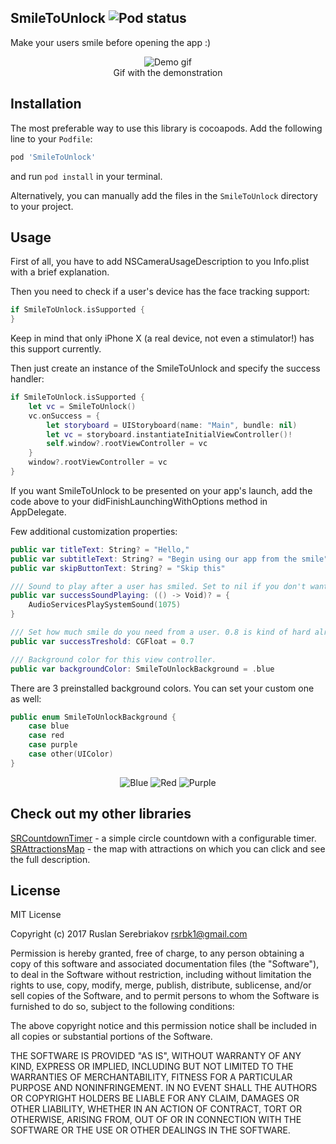 SmileToUnlock ![Pod status](https://cocoapod-badges.herokuapp.com/v/SmileToUnlock/badge.png)
---
Make your users smile before opening the app :)
<p align="center">
  <img src="https://github.com/rsrbk/SmileToUnlock/blob/master/Previews/gif.gif?raw=true" alt="Demo gif"/>
  <br>Gif with the demonstration
</p>

Installation
---
The most preferable way to use this library is cocoapods. Add the following line to your `Podfile`:
```sh
pod 'SmileToUnlock'
```
and run `pod install` in your terminal.

Alternatively, you can manually add the files in the `SmileToUnlock` directory to your project.

Usage
--
First of all, you have to add NSCameraUsageDescription to you Info.plist with a brief explanation.

Then you need to check if a user's device has the face tracking support:
```swift
if SmileToUnlock.isSupported {
}
```
Keep in mind that only iPhone X (a real device, not even a stimulator!) has this support currently.

Then just create an instance of the SmileToUnlock and specify the success handler:
```swift
if SmileToUnlock.isSupported {
    let vc = SmileToUnlock()
    vc.onSuccess = {
        let storyboard = UIStoryboard(name: "Main", bundle: nil)
        let vc = storyboard.instantiateInitialViewController()!
        self.window?.rootViewController = vc
    }
    window?.rootViewController = vc
}
```
If you want SmileToUnlock to be presented on your app's launch, add the code above to your didFinishLaunchingWithOptions method in AppDelegate.

Few additional customization properties:
```swift
public var titleText: String? = "Hello,"
public var subtitleText: String? = "Begin using our app from the smile"
public var skipButtonText: String? = "Skip this"

/// Sound to play after a user has smiled. Set to nil if you don't want a sound to be played.
public var successSoundPlaying: (() -> Void)? = {
    AudioServicesPlaySystemSound(1075)
}

/// Set how much smile do you need from a user. 0.8 is kind of hard already!
public var successTreshold: CGFloat = 0.7

/// Background color for this view controller.
public var backgroundColor: SmileToUnlockBackground = .blue
```
There are 3 preinstalled background colors. You can set your custom one as well:
```swift
public enum SmileToUnlockBackground {
    case blue
    case red
    case purple
    case other(UIColor)
}
```

<p align="center">
    <img src="https://github.com/rsrbk/SmileToUnlock/blob/master/Previews/blue.png?raw=true" alt="Blue"/> <img src="https://github.com/rsrbk/SmileToUnlock/blob/master/Previews/red.png?raw=true" alt="Red"/> <img src="https://github.com/rsrbk/SmileToUnlock/blob/master/Previews/purple.png?raw=true" alt="Purple"/>
</p>

Check out my other libraries
--

[SRCountdownTimer](https://github.com/rsrbk/SRCountdownTimer) - a simple circle countdown with a configurable timer.<br>
[SRAttractionsMap](https://github.com/rsrbk/SRAttractionsMap) - the map with attractions on which you can click and see the full description.

License
--
 MIT License

 Copyright (c) 2017 Ruslan Serebriakov <rsrbk1@gmail.com>

 Permission is hereby granted, free of charge, to any person obtaining a copy
 of this software and associated documentation files (the "Software"), to deal
 in the Software without restriction, including without limitation the rights
 to use, copy, modify, merge, publish, distribute, sublicense, and/or sell
 copies of the Software, and to permit persons to whom the Software is
 furnished to do so, subject to the following conditions:

 The above copyright notice and this permission notice shall be included in all
 copies or substantial portions of the Software.

 THE SOFTWARE IS PROVIDED "AS IS", WITHOUT WARRANTY OF ANY KIND, EXPRESS OR
 IMPLIED, INCLUDING BUT NOT LIMITED TO THE WARRANTIES OF MERCHANTABILITY,
 FITNESS FOR A PARTICULAR PURPOSE AND NONINFRINGEMENT. IN NO EVENT SHALL THE
 AUTHORS OR COPYRIGHT HOLDERS BE LIABLE FOR ANY CLAIM, DAMAGES OR OTHER
 LIABILITY, WHETHER IN AN ACTION OF CONTRACT, TORT OR OTHERWISE, ARISING FROM,
 OUT OF OR IN CONNECTION WITH THE SOFTWARE OR THE USE OR OTHER DEALINGS IN THE
 SOFTWARE.
